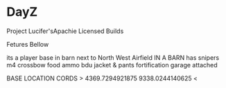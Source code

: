# DayZ
Project Lucifer'sApachie Licensed Builds

Fetures Bellow

its a player base in barn next to North West Airfield IN A BARN 
has snipers m4 crossbow food ammo 
bdu jacket & pants 
fortification 
garage attached


BASE LOCATION CORDS > 4369.7294921875 9338.0244140625 <
